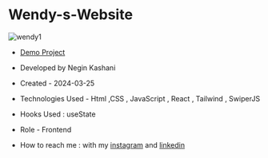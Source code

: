# Wendy-s-Website
![wendy1](https://github.com/NeginKashani/Wendy-s-Website/assets/109550062/7ca05897-05bf-429c-b134-d257a0d66705)
- [Demo Project](https://wendy-s-website.vercel.app/)

- Developed by Negin Kashani

- Created - 2024-03-25

- Technologies Used - Html ,CSS , JavaScript , React , Tailwind , SwiperJS 

- Hooks Used : useState 

- Role - Frontend

- How to reach me : with my [instagram](https://instagram.com/negin_kashweb?igshid=NTc4MTIwNjQ2YQ==
) and [linkedin](https://www.linkedin.com/in/negin-kashani-567840b8)
